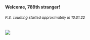 #### Welcome, 789th stranger!

###### <sup>P.S. counting started approximately in 10.01.22</sup>

<img src="https://kraftwerk28.pp.ua/vcnt.png"></img>
